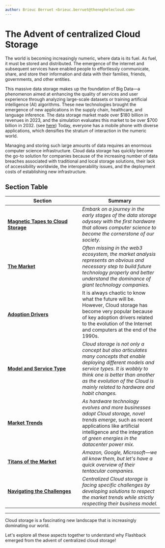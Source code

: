 ```yaml
---
author: Brieuc Berruet <brieuc.berruet@thenephelecloud.com>
---
```


# The Advent of centralized Cloud Storage

The world is becoming increasingly numeric, where data is its fuel. As fuel, it must be stored and distributed. The emergence of the internet and subsequent services have enabled people to effortlessly communicate, share, and store their information and data with their families, friends, governments, and other entities.

This massive data storage makes up the foundation of Big Data—a phenomenon aimed at enhancing the quality of services and user experience through analyzing large-scale datasets or training artificial intelligence (AI) algorithms. These new technologies brought the emergence of new applications in the supply chain, healthcare, and language inference. The data storage market made over $180 billion in revenues in 2023, and the simulation evaluates this market to be over $700 billion in 2032. (see [here](https://www.fortunebusinessinsights.com/data-storage-market-102991)) Today, everyone has a mobile phone with diverse applications, which densifies the stratum of interaction in the numeric world.

Managing and storing such large amounts of data requires an enormous computer science infrastructure. Cloud data storage has quickly become the go-to solution for companies because of the increasing number of data breaches associated with traditional and local storage solutions, their lack of accessibility worldwide, the interoperability issues, and the deployment costs of establishing new infrastructure.

## Section Table

<table><thead><tr><th width="227">Section</th><th>Summary</th></tr></thead><tbody><tr><td><a href="magnetic-tapes-to-cloud-storage.md"><strong>Magnetic Tapes to Cloud Storage</strong></a></td><td><em>Embark on a journey in the early stages of the data storage odyssey with the first hardware that allows computer science to become the cornerstone of our society.</em></td></tr><tr><td><a href="the-market.md"><strong>The Market</strong></a></td><td><em>Often missing in the web3 ecosystem, the market analysis represents an obvious and necessary step to build future technology properly and better understand the dominance of giant technology companies.</em></td></tr><tr><td><a href="adoption-drivers.md"><strong>Adoption Drivers</strong></a></td><td>It is always chaotic to know what the future will be. However, Cloud storage has become very popular because of key adoption drivers related to the evolution of the Internet and computers at the end of the 1990s.</td></tr><tr><td><a href="model-and-service-type.md"><strong>Model and Service Type</strong></a></td><td><em>Cloud storage is not only a concept but also articulates many concepts that enable deploying different models and service types. It is wobbly to think one is better than another as the evolution of the Cloud is mainly related to hardware and habit changes.</em></td></tr><tr><td><a href="market-trends.md"><strong>Market Trends</strong></a></td><td><em>As hardware technology evolves and more businesses adopt Cloud storage, novel trends emerge</em>, such as recent applications like artificial intelligence and the integration of <em>green energies in the datacenter power mix.</em> </td></tr><tr><td><a href="titans-of-the-market.md"><strong>Titans of the Market</strong></a></td><td><em>Amazon, Google, Microsoft—we all know them, but let's have a quick overview of their tentacular companies.</em></td></tr><tr><td><a href="navigating-the-challenges.md"><strong>Navigating the Challenges</strong></a></td><td><em>Centralized Cloud storage is facing specific challenges by developing solutions to respect the market trends while strictly respecting their business model.</em></td></tr></tbody></table>

***

Cloud storage is a fascinating new landscape that is increasingly dominating our world.&#x20;

Let's explore all these aspects together to understand why Flashback emerged from the advent of centralized cloud storage!
